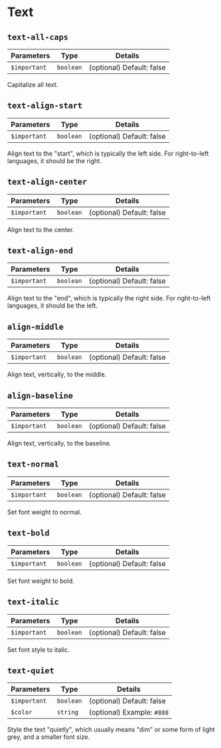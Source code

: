 # Text

## `text-all-caps`

| Parameters | Type | Details |
| ---------- | ---- | ------- |
| `$important` | `boolean` | (optional) Default: false |

Capitalize all text.


## `text-align-start`

| Parameters | Type | Details |
| ---------- | ---- | ------- |
| `$important` | `boolean` | (optional) Default: false |

Align text to the "start", which is typically the left side. For right-to-left languages, it should be the right.


## `text-align-center`

| Parameters | Type | Details |
| ---------- | ---- | ------- |
| `$important` | `boolean` | (optional) Default: false |

Align text to the center.


## `text-align-end`

| Parameters | Type | Details |
| ---------- | ---- | ------- |
| `$important` | `boolean` | (optional) Default: false |

Align text to the "end", which is typically the right side. For right-to-left languages, it should be the left.


## `align-middle`

| Parameters | Type | Details |
| ---------- | ---- | ------- |
| `$important` | `boolean` | (optional) Default: false |

Align text, vertically, to the middle.


## `align-baseline`

| Parameters | Type | Details |
| ---------- | ---- | ------- |
| `$important` | `boolean` | (optional) Default: false |

Align text, vertically, to the baseline.


## `text-normal`

| Parameters | Type | Details |
| ---------- | ---- | ------- |
| `$important` | `boolean` | (optional) Default: false |

Set font weight to normal.


## `text-bold`

| Parameters | Type | Details |
| ---------- | ---- | ------- |
| `$important` | `boolean` | (optional) Default: false |

Set font weight to bold.


## `text-italic`

| Parameters | Type | Details |
| ---------- | ---- | ------- |
| `$important` | `boolean` | (optional) Default: false |

Set font style to italic.


## `text-quiet`

| Parameters | Type | Details |
| ---------- | ---- | ------- |
| `$important` | `boolean` | (optional) Default: false |
| `$color` | `string` | (optional) Example: `#888` |

Style the text "quietly", which usually means "dim" or some form of light grey,
and a smaller font size.
